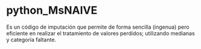 # python_MsNAIVE
Es un código de imputación que permite de forma sencilla (ingenua) pero eficiente en realizar el tratamiento de valores perdidos; utilizando medianas y categoría faltante.
